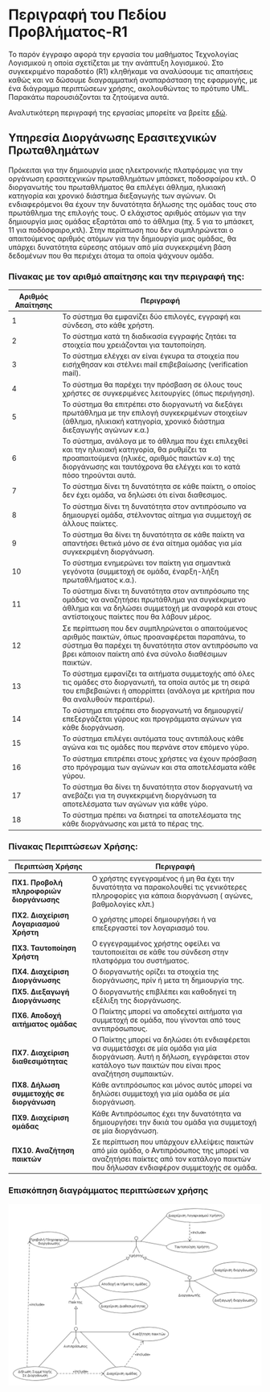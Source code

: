 # **Περιγραφή του Πεδίου Προβλήματος-R1**

Το παρόν έγγραφο αφορά την εργασία του μαθήματος Τεχνολογίας Λογισμικού η οποία σχετίζεται με την ανάπτυξη λογισμικού. Στο συγκεκριμένο παραδοτέο (R1) κληθήκαμε να αναλύσουμε τις απαιτήσεις καθώς και να δώσουμε διαγραμματική αναπαράσταση της εφαρμογής, με ένα διάγραμμα περιπτώσεων χρήσης, ακολουθώντας το πρότυπο UML. Παρακάτω παρουσιάζονται τα ζητούμενα αυτά.

Αναλυτικότερη περιγραφή της εργασίας μπορείτε να βρείτε [εδώ](/docs/markdown/software-requirements.md).

## **Υπηρεσία Διοργάνωσης Ερασιτεχνικών Πρωταθλημάτων** 

Πρόκειται για την δημιουργία μιας ηλεκτρονικής πλατφόρμας για την οργάνωση ερασιτεχνικών πρωταθλημάτων μπάσκετ, ποδοσφαίρου κτλ. Ο διοργανωτής του πρωταθλήματος θα επιλέγει άθλημα, ηλικιακή κατηγορία και χρονικό διάστημα διεξαγωγής των αγώνων. Οι ενδιαφερόμενοι θα έχουν την δυνατότητα δήλωσης της ομάδας τους στο πρωτάθλημα της επιλογής τους. Ο ελάχιστος αριθμός ατόμων για την δημιουργία μιας ομάδας εξαρτάται από το άθλημα (πχ. 5 για το μπάσκετ, 11 για ποδόσφαιρο,κτλ). Στην περίπτωση που δεν συμπληρώνεται ο απαιτούμενος αριθμός ατόμων για την δημιουργία μιας ομάδας, θα υπάρχει δυνατότητα εύρεσης ατόμων από μία συγκεκριμένη βάση δεδομένων που θα περιέχει άτομα τα οποία ψάχνουν ομάδα.

### **Πίνακας με τον αριθμό απαίτησης και την περιγραφή της:**


Αριθμός Απαίτησης |  Περιγραφή
------------ | --------------
1 | Το σύστημα θα εμφανίζει δύο επιλογές, εγγραφή και σύνδεση, στο κάθε χρήστη.
2 | Το σύστημα κατά τη διαδικασία εγγραφής ζητάει τα στοιχεία που χρειάζονται για ταυτοποίηση.
3 | Το σύστημα ελέγχει αν είναι έγκυρα τα στοιχεία που εισήχθησαν και στέλνει mail επιβεβαίωσης (verification mail).
4 | Το σύστημα θα παρέχει την πρόσβαση σε όλους τους χρήστες σε συγκεριμένες λειτουργίες (όπως περιήγηση).
5 | To σύστημα θα επιτρέπει στο διοργανωτή να διεξάγει πρωτάθλημα με την επιλογή συγκεκριμένων στοιχείων (άθλημα, ηλικιακή κατηγορία, χρονικό διάστημα διεξαγωγής αγώνων κ.α.)
6 | Το σύστημα, ανάλογα με το άθλημα που έχει επιλεχθεί και την ηλικιακή κατηγορία, θα ρυθμίζει τα προαπαιτούμενα (ηλικές, αριθμός παικτών κ.α) της διοργάνωσης και ταυτόχρονα θα ελέγχει και το κατά πόσο τηρούνται αυτά.
7 | Το σύστημα δίνει τη δυνατότητα σε κάθε παίκτη, ο οποίος δεν έχει ομάδα, να δηλώσει ότι είναι διαθεσιμος.
8 | Το σύστημα δίνει τη δυνατότητα στον αντιπρόσωπο να δημιουργεί ομάδα, στέλνοντας αίτημα για συμμετοχή σε άλλους παίκτες.
9 | Το σύστημα θα δίνει τη δυνατότητα σε κάθε παίκτη να απαντήσει θετικά μόνο σε ένα αίτημα ομάδας για μία συγκεκριμένη διοργάνωση.
10 | Το σύστημα ενημερώνει τον παίκτη για σημαντικά γεγόνοτα (συμμετοχή σε ομάδα, έναρξη-λήξη πρωταθλήματος κ.α.).
11 | Το σύστημα δίνει τη δυνατότητα στον αντιπρόσωπο της ομάδας να αναζητήσει πρωτάθλημα για συγκέκριμενο άθλημα και να δηλώσει συμμετοχή με αναφορά και στους αντίστοιχους παίκτες που θα λάβουν μέρος.
12 | Σε περίπτωση που δεν συμπληρώνεται ο απαιτούμενος αριθμός παικτών, όπως προαναφέρεται παραπάνω, το σύστημα θα παρέχει τη δυνατότητα στον αντιπρόσωπο να βρει κάποιον παίκτη από ένα σύνολο διαθέσιμων παικτών.
13 | Το σύστημα εμφανίζει τα αιτήματα συμμετοχής από όλες τις ομάδες στο διοργανωτή, τα οποία αυτός με τη σειρά του επιβεβαιώνει ή απορρίπτει (ανάλογα με κριτήρια που θα αναλυθούν περαιτέρω).
14 | Το σύστημα επιτρέπει στο διοργανωτή να δημιουργεί/επεξεργάζεται γύρους και προγράμματα αγώνων για κάθε διοργάνωση.
15 | Το σύστημα επιλέγει αυτόματα τους αντιπάλους κάθε αγώνα και τις ομάδες που περνάνε στον επόμενο γύρο.
16 | Το σύστημα επιτρέπει στους χρήστες να έχουν πρόσβαση στο πρόγραμμα των αγώνων και στα αποτελέσματα κάθε γύρου.
17 | Το σύστημα θα δίνει τη δυνατότητα στον διοργανωτή να ανεβάζει για τη συγκεκριμένη διοργάνωση τα αποτελέσματα των αγώνων για κάθε γύρο.
18 | Το σύστημα πρέπει να διατηρεί τα αποτελέσματα της κάθε διοργάνωσης και μετά το πέρας της.



### **Πίνακας Περιπτώσεων Χρήσης:**

Περιπτώση Χρήσης |  Περιγραφή
------------ | --------------
**ΠΧ1. Προβολή πληροφοριών διοργάνωσης** | Ο χρήστης εγγεγραμένος ή μη θα έχει την δυνατότητα να παρακολουθεί τις γενικότερες πληροφορίες για κάποια διοργάνωση ( αγώνες, βαθμολογίες κλπ.)
**ΠΧ2. Διαχείριση Λογαριασμού Χρήστη** | Ο χρήστης μπορεί δημιουργήσει ή να επεξεργαστεί τον λογαριασμό του.
**ΠΧ3. Ταυτοποίηση Χρήστη** | Ο εγγεγραμμένος χρήστης οφείλει να ταυτοποιείται σε κάθε του σύνδεση στην πλατφόρμα του συστήματος.
**ΠΧ4. Διαχείριση Διοργάνωσης** | Ο διοργανωτής ορίζει τα στοιχεία της διοργάνωσης, πρίν ή μετα τη δημιουργία της.
**ΠΧ5. Διεξαγωγή Διοργάνωσης** | Ο διοργανωτής επιβλέπει και καθοδηγεί τη εξέλιξη της διοργάνωσης.
**ΠΧ6. Αποδοχή αιτήματος ομάδας** | Ο Παίκτης μπορεί να αποδεχτεί αιτήματα για συμμετοχή σε ομάδα, που γίνονται από τους αντιπρόσωπους.
**ΠΧ7. Διαχείριση διαθεσιμότητας** | Ο Παίκτης μπορεί να δηλώσει ότι ενδιαφέρεται να συμμετάσχει σε μία ομάδα για μία διοργάνωση. Αυτή η δήλωση, εγγράφεται στον κατάλογο των παικτών που είναι προς αναζήτηση συμπαικτών.
**ΠΧ8. Δήλωση συμμετοχής σε διοργάνωση** | Κάθε αντιπρόσωπος και μόνος αυτός μπορεί να δηλώσει συμμετοχή για μία ομάδα σε μία διοργάνωση.
**ΠΧ9. Διαχείριση ομάδας** | Κάθε Αντιπρόσωπος έχει την δυνατότητα να δημιουργήσει την δικιά του ομάδα για συμμετοχή σε μία διοργάνωση.
**ΠΧ10. Αναζήτηση παικτών** | Σε περίπτωση που υπάρχουν ελλείψεις παικτών από μία ομάδα, ο Αντιπρόσωπος της μπορεί να αναζητήσει παίκτες από τον κατάλογο παικτών που δήλωσαν ενδιαφέρον συμμετοχής σε ομάδα.


### **Επισκόπηση διαγράμματος περιπτώσεων χρήσης**

![Εναλλακτικό κείμενο](/docs/markdown/uml/requirements/use_case_R2.png)
